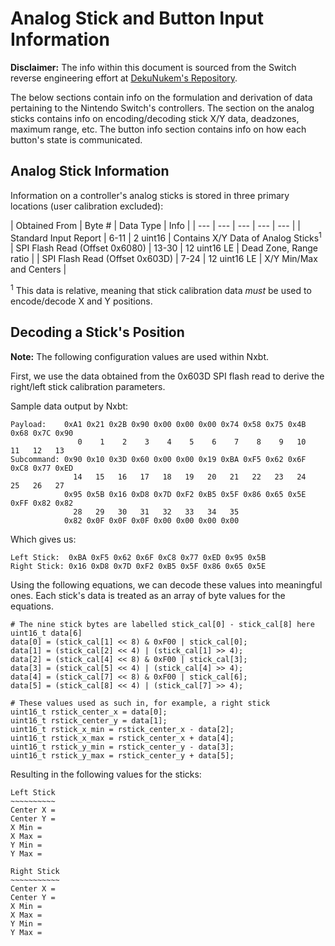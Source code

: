 # Analog Stick and Button Input Information

**Disclaimer:** The info within this document is sourced from the Switch reverse engineering
effort at [DekuNukem's Repository](https://github.com/dekuNukem/Nintendo_Switch_Reverse_Engineering).

The below sections contain info on the formulation and derivation of data
pertaining to the Nintendo Switch's controllers. The section on the analog
sticks contains info on encoding/decoding stick X/Y data, deadzones,
maximum range, etc. The button info section contains info on how each
button's state is communicated.

## Analog Stick Information

Information on a controller's analog sticks is stored in three primary
locations (user calibration excluded):

| Obtained From | Byte # | Data Type | Info |
| --- | --- | --- | --- | --- |
| Standard Input Report | 6-11 | 2 uint16 | Contains X/Y Data of Analog Sticks<sup>1</sup>
| SPI Flash Read (Offset 0x6080) | 13-30 | 12 uint16 LE | Dead Zone, Range ratio |
| SPI Flash Read (Offset 0x603D) | 7-24 | 12 uint16 LE | X/Y Min/Max and Centers |

<sup>1</sup> This data is relative, meaning that stick calibration data 
*must* be used to encode/decode X and Y positions.

## Decoding a Stick's Position

**Note:** The following configuration values are used within Nxbt.

First, we use the data obtained from the 0x603D SPI flash read to
derive the right/left stick calibration parameters.

Sample data output by Nxbt:
```
Payload:    0xA1 0x21 0x2B 0x90 0x00 0x00 0x00 0x74 0x58 0x75 0x4B 0x68 0x7C 0x90 
               0    1    2    3    4    5    6    7    8    9   10   11   12   13
Subcommand: 0x90 0x10 0x3D 0x60 0x00 0x00 0x19 0xBA 0xF5 0x62 0x6F 0xC8 0x77 0xED 
              14   15   16   17   18   19   20   21   22   23   24   25   26   27
            0x95 0x5B 0x16 0xD8 0x7D 0xF2 0xB5 0x5F 0x86 0x65 0x5E 0xFF 0x82 0x82 
              28   29   30   31   32   33   34   35
            0x82 0x0F 0x0F 0x0F 0x00 0x00 0x00 0x00 
```

Which gives us:

```
Left Stick:  0xBA 0xF5 0x62 0x6F 0xC8 0x77 0xED 0x95 0x5B
Right Stick: 0x16 0xD8 0x7D 0xF2 0xB5 0x5F 0x86 0x65 0x5E 
```

Using the following equations, we can decode these values into meaningful ones.
Each stick's data is treated as an array of byte values for the equations.

```
# The nine stick bytes are labelled stick_cal[0] - stick_cal[8] here
uint16_t data[6]
data[0] = (stick_cal[1] << 8) & 0xF00 | stick_cal[0];
data[1] = (stick_cal[2] << 4) | (stick_cal[1] >> 4);
data[2] = (stick_cal[4] << 8) & 0xF00 | stick_cal[3];
data[3] = (stick_cal[5] << 4) | (stick_cal[4] >> 4);
data[4] = (stick_cal[7] << 8) & 0xF00 | stick_cal[6];
data[5] = (stick_cal[8] << 4) | (stick_cal[7] >> 4);

# These values used as such in, for example, a right stick
uint16_t rstick_center_x = data[0];
uint16_t rstick_center_y = data[1];
uint16_t rstick_x_min = rstick_center_x - data[2];
uint16_t rstick_x_max = rstick_center_x + data[4];
uint16_t rstick_y_min = rstick_center_y - data[3];
uint16_t rstick_y_max = rstick_center_y + data[5];
```

Resulting in the following values for the sticks:

```
Left Stick
~~~~~~~~~~
Center X =
Center Y = 
X Min = 
X Max = 
Y Min = 
Y Max = 

Right Stick
~~~~~~~~~~~
Center X =
Center Y = 
X Min = 
X Max = 
Y Min = 
Y Max = 
```
